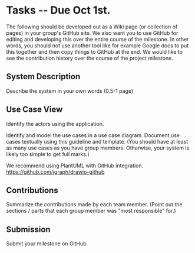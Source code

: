 # Tasks -- Due Oct 1st.
The following should be developed out as a Wiki page (or collection of pages) in your group's GitHub site. We also want you to use GitHub for editing and developing this over the entire course of the milestone. In other words, you should not use another tool like for example Google docs to put this together and then copy things to GitHub at the end. We would like to see the contribution history over the course of the project milestone.

## System Description
Describe the system in your own words (0.5-1 page)

## Use Case View
Identify the actors using the application.

Identify and model the use cases in a use case diagram. Document use cases textually using this guideline and template. (You should have at least as many use cases as you have group members. Otherwise, your system is likely too simple to get full marks.)

We recommend using PlantUML with GitHub integration. https://github.com/jgraph/drawio-github

## Contributions
Summarize the contributions made by each team member. (Point out the sections / parts that each group member was "most responsible" for.)

## Submission
Submit your milestone on GitHub. 
